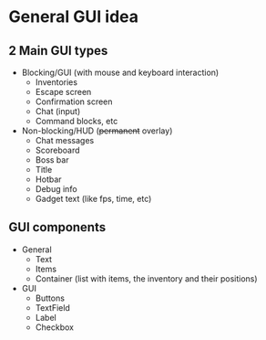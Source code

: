 # General GUI idea

## 2 Main GUI types

- Blocking/GUI (with mouse and keyboard interaction)
  - Inventories
  - Escape screen
  - Confirmation screen
  - Chat (input)
  - Command blocks, etc
- Non-blocking/HUD (~~permanent~~ overlay)
  - Chat messages
  - Scoreboard
  - Boss bar
  - Title
  - Hotbar
  - Debug info
  - Gadget text (like fps, time, etc)

## GUI components

- General
  - Text
  - Items
  - Container (list with items, the inventory and their positions)
- GUI
  - Buttons
  - TextField
  - Label
  - Checkbox

